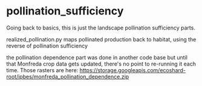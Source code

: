 # pollination_sufficiency
Going back to basics, this is just the landscape pollination sufficiency parts. 

realized_pollination.py maps pollinated production back to habitat, using the reverse of pollination sufficiency

the pollination dependence part was done in another code base but until that Monfreda crop data gets updated, there's no point to re-running it each time. Those rasters are here:
https://storage.googleapis.com/ecoshard-root/ipbes/monfreda_pollination_dependence.zip
